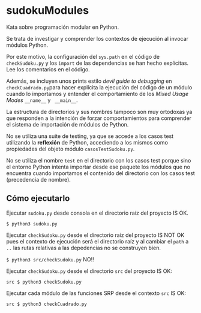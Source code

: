# sudokuModules

Kata sobre programación modular en Python.

Se trata de investigar y comprender los contextos de ejecución al invocar módulos Python.

Por este motivo, la configuración del `sys.path` en el código de `checkSudoku.py` y los `import`
de las dependencias se han hecho explícitas. Lee los comentarios en el código.

Además, se incluyen unos prints estilo _devil guide to debugging_ en `checkCuadrado.py`para hacer explícita la ejecución del código de un módulo cuando lo importamos y entender el comportamiento de los _Mixed Usage Modes_ `__name__` y ` __main__`.

La estructura de directorios y sus nombres tampoco son muy ortodoxas ya que responden a la intención de forzar comportamientos para comprender el sistema de importación de módulos de Python.

No se utiliza una suite de testing, ya que se accede a los casos test utilizando la **reflexión** de Python, accediendo a los mismos como propiedades del objeto módulo `casosTestSudoku.py`.

No se utiliza el nombre `test` en el directorio con los casos test porque sino el entorno Python intenta importar desde ese paquete los módulos que no encuentra cuando importamos el contenido del directorio con los casos test (precedencia de nombre).

## Cómo ejecutarlo

Ejecutar `sudoku.py` desde consola en el directorio raíz del proyecto IS OK.

`$ python3 sudoku.py`

Ejecutar `checkSudoku.py` desde el directorio raíz del proyecto IS NOT OK pues el contexto de
ejecución será el directorio raíz y al cambiar el `path` a `..` las rutas relativas a las depedencias no se construyen bien.

`$ python3 src/checkSudoku.py` NO!!

Ejecutar `checkSudoku.py` desde el directorio `src` del proyecto IS OK:

`src $ python3 checkSudoku.py`

Ejecutar cada módulo de las funciones SRP desde el contexto `src` IS OK:

`src $ python3 checkCuadrado.py`
